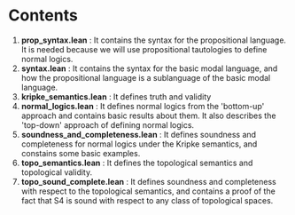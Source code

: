 # Contents 

1. **prop_syntax.lean** : It contains the syntax for the propositional language. It is needed because we will use propositional tautologies to define normal logics.
2. **syntax.lean** : It contains the syntax for the basic modal language, and how the propositional language is a sublanguage of the basic modal language.
3. **kripke_semantics.lean** : It defines truth and validity
4. **normal_logics.lean** : It defines normal logics from the 'bottom-up' approach and contains basic results about them. It also describes the 'top-down' approach of defining normal logics.
5. **soundness_and_completeness.lean** : It defines soundness and completeness for normal logics under the Kripke semantics, and constains some basic examples.
6. **topo_semantics.lean** : It defines the topological semantics and topological validity.
7. **topo_sound_complete.lean** : It defines soundness and completeness with respect to the topological semantics, and contains a proof of the fact that S4 is sound with respect to any class of topological spaces.
